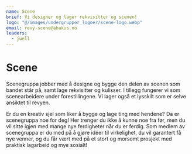 ```yaml
---
name: Scene
brief: Vi designer og lager rekvisitter og scenen!
logo: "@/images/undergrupper_logoer/scene-logo.webp"
email: revy-scene@abakus.no
leaders:
  - juell
---
```


# Scene

Scenegruppa jobber med å designe og bygge den delen av scenen som bandet står på, samt lage rekvisitter og kulisser. I tillegg fungerer vi som scenearbeidere under forestillingene. Vi lager også et lysskilt som er selve ansiktet til revyen.

Er du en kreativ sjel som liker å bygge og lage ting med hendene? Da er scenegruppa noe for deg! Her trenger du ikke å kunne noe fra før, men du vil sitte igjen med mange nye ferdigheter når du er ferdig. Som medlem av scenegruppa er du med på å gjøre idéer til virkelighet, du vil garantert få nye venner, og du får vært med på et stort og morsomt prosjekt med praktisk lagarbeid og mye sosialt!
